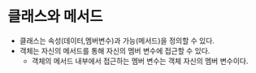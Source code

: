 # 클래스와 메서드 
- 클래스는 속성(데이터,멤버변수)과 가능(메서드)을 정의할 수 있다.
- 객체는 자신의 메서드를 통해 자신의 멤버 변수에 접근할 수 있다.
  - 객체의 메서드 내부에서 접근하는 멤버 변수는 객체 자신의 멤버 변수이다.
